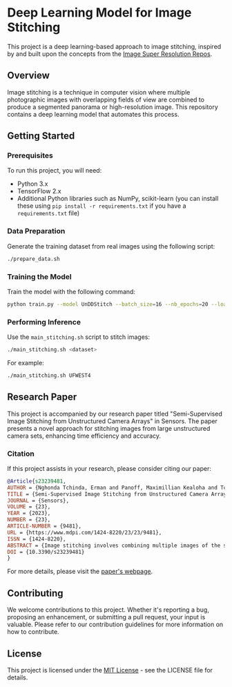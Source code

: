 # Deep Learning Model for Image Stitching

This project is a deep learning-based approach to image stitching, inspired by and built upon the concepts from the [Image Super Resolution Repos](https://github.com/titu1994/Image-Super-Resolution).

## Overview
Image stitching is a technique in computer vision where multiple photographic images with overlapping fields of view are combined to produce a segmented panorama or high-resolution image. This repository contains a deep learning model that automates this process.

## Getting Started

### Prerequisites
To run this project, you will need:
- Python 3.x
- TensorFlow 2.x
- Additional Python libraries such as NumPy, scikit-learn (you can install these using `pip install -r requirements.txt` if you have a `requirements.txt` file)

### Data Preparation
Generate the training dataset from real images using the following script:

```bash
./prepare_data.sh
```

### Training the Model
Train the model with the following command:

```bash
python train.py --model UnDDStitch --batch_size=16 --nb_epochs=20 --load_weights 1 --save_model_img 0 --supervised 1
```

### Performing Inference
Use the `main_stitching.sh` script to stitch images:

```bash
./main_stitching.sh <dataset>
```

For example:

```bash
./main_stitching.sh UFWEST4
```

## Research Paper

This project is accompanied by our research paper titled "Semi-Supervised Image Stitching from Unstructured Camera Arrays" in Sensors. The paper presents a novel approach for stitching images from large unstructured camera sets, enhancing time efficiency and accuracy.

### Citation
If this project assists in your research, please consider citing our paper:

```bibtex
@Article{s23239481,
AUTHOR = {Nghonda Tchinda, Erman and Panoff, Maximillian Kealoha and Tchuinkou Kwadjo, Danielle and Bobda, Christophe},
TITLE = {Semi-Supervised Image Stitching from Unstructured Camera Arrays},
JOURNAL = {Sensors},
VOLUME = {23},
YEAR = {2023},
NUMBER = {23},
ARTICLE-NUMBER = {9481},
URL = {https://www.mdpi.com/1424-8220/23/23/9481},
ISSN = {1424-8220},
ABSTRACT = {Image stitching involves combining multiple images of the same scene captured from different viewpoints into a single image with an expanded field of view...},
DOI = {10.3390/s23239481}
}
```

For more details, please visit the [paper's webpage](https://www.mdpi.com/1424-8220/23/23/9481).

## Contributing
We welcome contributions to this project. Whether it's reporting a bug, proposing an enhancement, or submitting a pull request, your input is valuable. Please refer to our contribution guidelines for more information on how to contribute.

## License
This project is licensed under the [MIT License](LICENSE) - see the LICENSE file for details.